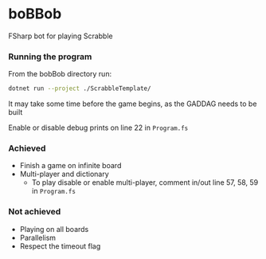 # boBBob
FSharp bot for playing Scrabble

### Running the program
From the bobBob directory run: 

```bash
dotnet run --project ./ScrabbleTemplate/
```

It may take some time before the game begins, as the GADDAG needs to be built

Enable or disable debug prints on line 22 in `Program.fs`

### Achieved
- Finish a game on infinite board
- Multi-player and dictionary
  - To play disable or enable multi-player, comment in/out line 57, 58, 59 in `Program.fs` 
### Not achieved
- Playing on all boards
- Parallelism
- Respect the timeout flag
